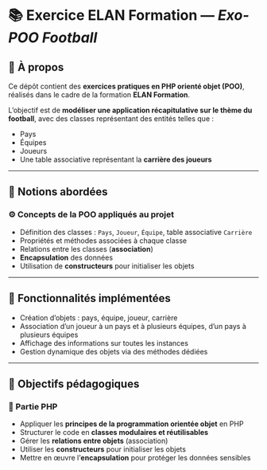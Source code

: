 # 📚 Exercice ELAN Formation — *Exo-POO Football*

## 📝 À propos
Ce dépôt contient des **exercices pratiques en PHP orienté objet (POO)**, réalisés dans le cadre de la formation **ELAN Formation**.  

L’objectif est de **modéliser une application récapitulative sur le thème du football**, avec des classes représentant des entités telles que :  
- Pays  
- Équipes  
- Joueurs  
- Une table associative représentant la **carrière des joueurs**  

---

## 🧠 Notions abordées

### ⚙️ Concepts de la POO appliqués au projet
- Définition des classes : `Pays`, `Joueur`, `Équipe`, table associative `Carrière`  
- Propriétés et méthodes associées à chaque classe  
- Relations entre les classes (**association**)  
- **Encapsulation** des données  
- Utilisation de **constructeurs** pour initialiser les objets  

---

## 🧾 Fonctionnalités implémentées
- Création d’objets : pays, équipe, joueur, carrière  
- Association d’un joueur à un pays et à plusieurs équipes, d’un pays à plusieurs équipes  
- Affichage des informations sur toutes les instances  
- Gestion dynamique des objets via des méthodes dédiées  

---

## 🎯 Objectifs pédagogiques

### 🧩 Partie PHP
- Appliquer les **principes de la programmation orientée objet** en PHP  
- Structurer le code en **classes modulaires et réutilisables**  
- Gérer les **relations entre objets** (association)  
- Utiliser les **constructeurs** pour initialiser les objets  
- Mettre en œuvre l’**encapsulation** pour protéger les données sensibles 
